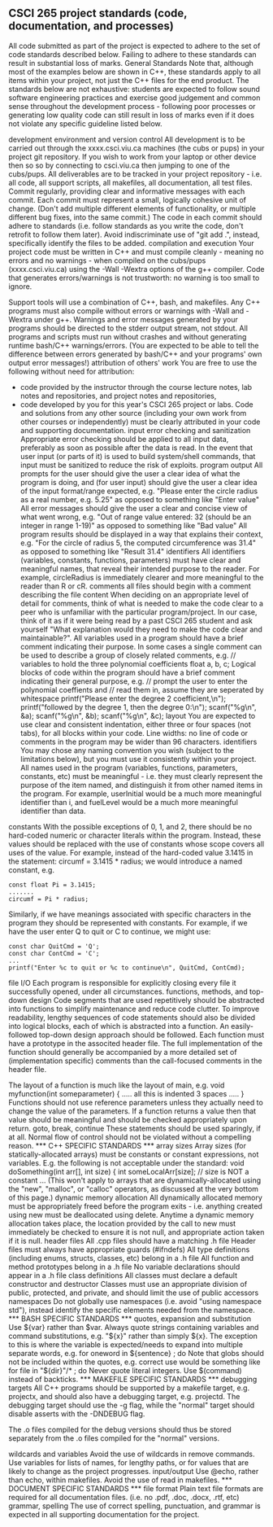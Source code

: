 ## CSCI 265 project standards (code, documentation, and processes)
All code submitted as part of the project is expected to adhere to the set of code standards described below. Failing to adhere to these standards can result in substantial loss of marks.
General Standards
Note that, although most of the examples below are shown in C++, these standards apply to all items within your project, not just the C++ files for the end product.
The standards below are not exhaustive: students are expected to follow sound software engineering practices and exercise good judgement and common sense throughout the development process - following poor processes or generating low quality code can still result in loss of marks even if it does not violate any specific guideline listed below.

development environment and version control
All development is to be carried out through the xxxx.csci.viu.ca machines (the cubs or pups) in your project git repository. If you wish to work from your laptop or other device then so so by connecting to csci.viu.ca then jumping to one of the cubs/pups.
All deliverables are to be tracked in your project repository - i.e. all code, all support scripts, all makefiles, all documentation, all test files.
Commit regularly, providing clear and informative messages with each commit.
Each commit must represent a small, logically cohesive unit of change. (Don't add multiple different elements of functionality, or multiple different bug fixes, into the same commit.)
The code in each commit should adhere to standards (i.e. follow standards as you write the code, don't retrofit to follow them later).
Avoid indiscriminate use of "git add .",
instead, specifically identify the files to be added.
compilation and execution
Your project code must be written in C++ and must compile cleanly - meaning no errors and no warnings - when compiled on the cubs/pups (xxxx.csci.viu.ca) using the -Wall -Wextra options of the g++ compiler.
Code that generates errors/warnings is not trustworth: no warning is too small to ignore.

Support tools will use a combination of C++, bash, and makefiles. Any C++ programs must also compile without errors or warnings with -Wall and -Wextra under g++.
Warnings and error messages generated by your programs should be directed to the stderr output stream, not stdout.
All programs and scripts must run without crashes and without generating runtime bash/C++ warnings/errors. (You are expected to be able to tell the difference between errors generated by bash/C++ and your programs' own output error messages!)
attribution of others' work
You are free to use the following without need for attribution:
  - code provided by the instructor through the course lecture notes, lab notes and repositories, and project notes and repositories,
  - code developed by you for this year's CSCI 265 project or labs.
Code and solutions from any other source (including your own work from other courses or independently) must be clearly attributed in your code and supporting documentation.
input error checking and sanitization
Appropriate error checking should be applied to all input data, preferably as soon as possible after the data is read.
In the event that user input (or parts of it) is used to build system/shell commands, that input must be sanitized to reduce the risk of exploits.
program output
All prompts for the user should give the user a clear idea of what the program is doing, and (for user input) should give the user a clear idea of the input format/range expected, e.g.
"Please enter the circle radius as a real number, e.g. 5.25"
as opposed to something like "Enter value"
All error messages should give the user a clear and concise view of what went wrong, e.g.
"Out of range value entered: 32 (should be an integer in range 1-19)"
as opposed to something like "Bad value"
All program results should be displayed in a way that explains their context, e.g.
"For the circle of radius 5, the computed circumference was 31.4"
as opposed to something like "Result 31.4"
identifiers
All identifiers (variables, constants, functions, parameters) must have clear and meaningful names, that reveal their intended purpose to the reader. For example, circleRadius is immediately clearer and more meaningful to the reader than R or cR.
comments
all files should begin with a comment describing the file content
When deciding on an appropriate level of detail for comments, think of what is needed to make the code clear to a peer who is unfamiliar with the particular program/project. In our case, think of it as if it were being read by a past CSCI 265 student and ask yourself "What explanation would they need to make the code clear and maintainable?".
All variables used in a program should have a brief comment indicating their purpose. In some cases a single comment can be used to describe a group of closely related comments, e.g.
   // variables to hold the three polynomial coefficients
   float a, b, c;
Logical blocks of code within the program should have a brief comment indicating their general purpose, e.g.
   // prompt the user to enter the polynomial coeffients and
   // read them in, assume they are seperated by whitespace
   printf("Please enter the degree 2 coefficient,\n");
   printf("followed by the degree 1, then the degree 0:\n");
   scanf("%g\n", &a);
   scanf("%g\n", &b);
   scanf("%g\n", &c);
layout
You are expected to use clear and consistent indentation, either three or four spaces (not tabs), for all blocks within your code.
Line widths: no line of code or comments in the program may be wider than 96 characters.
identifiers
You may chose any naming convention you wish (subject to the limitations below), but you must use it consistently within your project.
All names used in the program (variables, functions, parameters, constants, etc) must be meaningful - i.e. they must clearly represent the purpose of the item named, and distinguish it from other named items in the program.
For example, userInitial would be a much more meaningful identifier than i, and fuelLevel would be a much more meaningful identifier than data.

constants
With the possible exceptions of 0, 1, and 2, there should be no hard-coded numeric or character literals within the program. Instead, these values should be replaced with the use of constants whose scope covers all uses of the value.
For example, instead of the hard-coded value 3.1415 in the statement:
circumf = 3.1415 * radius;
we would introduce a named constant, e.g.

    const float Pi = 3.1415;
    .......
    circumf = Pi * radius;
Similarly, if we have meanings associated with specific characters in the program they should be represented with constants.
For example, if we have the user enter Q to quit or C to continue, we might use:

    const char QuitCmd = 'Q';
    const char ContCmd = 'C';
    ...
    printf("Enter %c to quit or %c to continue\n", QuitCmd, ContCmd);
file I/O
Each program is responsible for explicitly closing every file it successfully opened, under all circumstances.
functions, methods, and top-down design
Code segments that are used repetitively should be abstracted into functions to simplify maintenance and reduce code clutter.
To improve readability, lengthy sequences of code statements should also be divided into logical blocks, each of which is abstracted into a function.
An easily-followed top-down design approach should be followed.
Each function must have a prototype in the associted header file.
The full implementation of the function should generally be accompanied by a more detailed set of (implementation specific) comments than the call-focused comments in the header file.

The layout of a function is much like the layout of main, e.g.
void myfunction(int someparameter)
{
   .....
   all this is indented 3 spaces
   .....
}
Functions should not use reference parameters unless they actually need to change the value of the parameters.
If a function returns a value then that value should be meaningful and should be checked appropriately upon return.
goto, break, continue
These statements should be used sparingly, if at all. Normal flow of control should not be violated without a compelling reason.
*** C++ SPECIFIC STANDARDS ***
array sizes
Array sizes (for statically-allocated arrays) must be constants or constant expressions, not variables.
E.g. the following is not acceptable under the standard:
void doSomething(int arr[], int size)
{
   int someLocalArr[size];  // size is NOT a constant
   ...
(This won't apply to arrays that are dynamically-allocated using the "new", "malloc", or "calloc" operators, as discussed at the very bottom of this page.)
dynamic memory allocation
All dynamically allocated memory must be appropriately freed before the program exits - i.e. anything created using new must be deallocated using delete.
Anytime a dynamic memory allocation takes place, the location provided by the call to new must immediately be checked to ensure it is not null, and appropriate action taken if it is null.
header files
All .cpp files should have a matching .h file
Header files must always have appropriate guards (#ifndefs)
All type definitions (including enums, structs, classes, etc) belong in a .h file
All function and method prototypes belong in a .h file
No variable declarations should appear in a .h file
class definitions
All classes must declare a default constructor and destructor
Classes must use an appropriate division of public, protected, and private, and should limit the use of public accessors
namespaces
Do not globally use namespaces (i.e. avoid "using namespace std"), instead identify the specific elements needed from the namespace.
*** BASH SPECIFIC STANDARDS ***
quotes, expansion and substitution
Use ${var} rather than $var.
Always quote strings containing variables and command substitutions, e.g. "${x}" rather than simply ${x}. The exception to this is where the variable is expected/needs to expand into multiple separate words, e.g.
for oneword in ${sentence} ; do
Note that globs should not be included within the quotes, e.g. correct use would be something like
for file in "${dir}"/* ; do
Never quote literal integers.
Use $(command) instead of backticks.
*** MAKEFILE SPECIFIC STANDARDS ***
debugging targets
All C++ programs should be supported by a makefile target, e.g. projectx, and should also have a debugging target, e.g. projectd.
The debugging target should use the -g flag, while the "normal" target should disable asserts with the -DNDEBUG flag.

The .o files compiled for the debug versions should thus be stored separately from the .o files compiled for the "normal" versions.

wildcards and variables
Avoid the use of wildcards in remove commands.
Use variables for lists of names, for lengthy paths, or for values that are likely to change as the project progresses.
input/output
Use @echo, rather than echo, within makefiles.
Avoid the use of read in makefiles.
*** DOCUMENT SPECIFIC STANDARDS ***
file format
Plain text file formats are required for all documentation files. (i.e. no .pdf, .doc, .docx, .rtf, etc)
grammar, spelling
The use of correct spelling, punctuation, and grammar is expected in all supporting documentation for the project.
